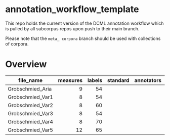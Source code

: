 # annotation_workflow_template

This repo holds the current version of the DCML annotation workflow which is pulled by all subcorpus repos upon push to their main branch. 

Please note that the `meta_ corpora` branch should be used with collections of corpora.


# Overview
|   file_name    |measures|labels|standard|annotators|reviewers|
|----------------|-------:|-----:|--------|----------|---------|
|Grobschmied_Aria|       9|    54|        |          |         |
|Grobschmied_Var1|       8|    54|        |          |         |
|Grobschmied_Var2|       8|    60|        |          |         |
|Grobschmied_Var3|       8|    54|        |          |         |
|Grobschmied_Var4|       8|    70|        |          |         |
|Grobschmied_Var5|      12|    65|        |          |         |
